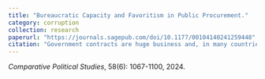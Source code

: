 ```yaml
---
title: "Bureaucratic Capacity and Favoritism in Public Procurement."
category: corruption
collection: research
paperurl: "https://journals.sagepub.com/doi/10.1177/00104140241259448"
citation: "Government contracts are huge business and, in many countries, are associated with considerable corruption. Much research emphasizes bureaucratic improvements as a means to reduce corruption. In this paper, I draw a sharp distinction between the extent to which a bureaucracy is politically controlled and its technical capacity. I argue that in politically controlled bureaucracies, stronger technical capacity facilitates corruption. In such contexts, more capable bureaucrats utilize their skills to shield favored firms from competition using complex strategies that minimize the risk of detection. I test the argument on a novel dataset of 781,425 municipal contracts in Guatemala and 40,570 firm-politician ties. In line with the argument, I find that more capable bureaucracies increase the likelihood of well-connected firms winning contracts through less competitive processes. This paper delivers important policy lessons, an original, widely applicable, measure of political networks and new insights into the sources of corruption."
---
```


*Comparative Political Studies*, 58(6): 1067-1100, 2024. 
